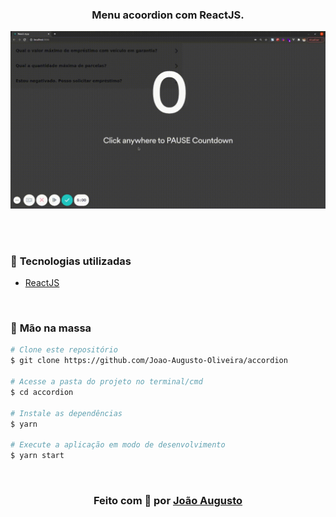 <div align=center>

 
<h3>

Menu acoordion com **ReactJS**.

</h3>

![PRINTS](./preview.gif)

</div>

<br>
<br>

### 📌  **Tecnologias utilizadas**
- [ReactJS]

<br>

### 🚀 **Mão na massa**

```bash
# Clone este repositório
$ git clone https://github.com/Joao-Augusto-Oliveira/accordion

# Acesse a pasta do projeto no terminal/cmd
$ cd accordion

# Instale as dependências
$ yarn

# Execute a aplicação em modo de desenvolvimento
$ yarn start

```

<br>

<h3 align="center">
Feito com 💜 por <a href="https://www.linkedin.com/in/joão-augusto-oliveira-dos-santos-9b0693195">João Augusto</a>
 
</h3>

<!-- Links -->
[ReactJS]: https://reactjs.org
